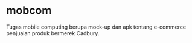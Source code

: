 # mobcom
Tugas mobile computing berupa mock-up dan apk tentang e-commerce penjualan produk bermerek Cadbury.
